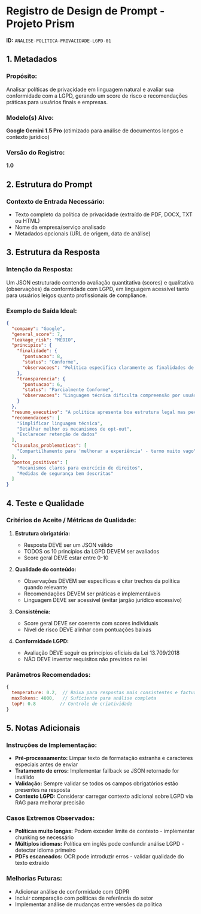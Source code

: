 # Registro de Design de Prompt - Projeto Prism

**ID:** `ANALISE-POLITICA-PRIVACIDADE-LGPD-01`

## 1. Metadados

### Propósito:
Analisar políticas de privacidade em linguagem natural e avaliar sua conformidade com a LGPD, gerando um score de risco e recomendações práticas para usuários finais e empresas.

### Modelo(s) Alvo:
**Google Gemini 1.5 Pro** (otimizado para análise de documentos longos e contexto jurídico)

### Versão do Registro:
**1.0**

## 2. Estrutura do Prompt

### Contexto de Entrada Necessário:
- Texto completo da política de privacidade (extraído de PDF, DOCX, TXT ou HTML)
- Nome da empresa/serviço analisado
- Metadados opcionais (URL de origem, data de análise)

## 3. Estrutura da Resposta

### Intenção da Resposta:
Um JSON estruturado contendo avaliação quantitativa (scores) e qualitativa (observações) da conformidade com LGPD, em linguagem acessível tanto para usuários leigos quanto profissionais de compliance.

### Exemplo de Saída Ideal:

```json
{
  "company": "Google",
  "general_score": 7,
  "leakage_risk": "MÉDIO",
  "principios": {
    "finalidade": {
      "pontuacao": 8,
      "status": "Conforme",
      "observacoes": "Política especifica claramente as finalidades de coleta de dados"
    },
    "transparencia": {
      "pontuacao": 6,
      "status": "Parcialmente Conforme",
      "observacoes": "Linguagem técnica dificulta compreensão por usuários leigos"
    }
  },
  "resumo_executivo": "A política apresenta boa estrutura legal mas peca na clareza para usuários finais. Compartilhamento com terceiros é extenso.",
  "recomendacoes": [
    "Simplificar linguagem técnica",
    "Detalhar melhor os mecanismos de opt-out",
    "Esclarecer retenção de dados"
  ],
  "clausulas_problematicas": [
    "Compartilhamento para 'melhorar a experiência' - termo muito vago"
  ],
  "pontos_positivos": [
    "Mecanismos claros para exercício de direitos",
    "Medidas de segurança bem descritas"
  ]
}
```

## 4. Teste e Qualidade

### Critérios de Aceite / Métricas de Qualidade:

1. **Estrutura obrigatória:**
   - Resposta DEVE ser um JSON válido
   - TODOS os 10 princípios da LGPD DEVEM ser avaliados
   - Score geral DEVE estar entre 0-10

2. **Qualidade do conteúdo:**
   - Observações DEVEM ser específicas e citar trechos da política quando relevante
   - Recomendações DEVEM ser práticas e implementáveis
   - Linguagem DEVE ser acessível (evitar jargão jurídico excessivo)

3. **Consistência:**
   - Score geral DEVE ser coerente com scores individuais
   - Nível de risco DEVE alinhar com pontuações baixas

4. **Conformidade LGPD:**
   - Avaliação DEVE seguir os princípios oficiais da Lei 13.709/2018
   - NÃO DEVE inventar requisitos não previstos na lei

### Parâmetros Recomendados:
```javascript
{
  temperature: 0.2,  // Baixa para respostas mais consistentes e factuais
  maxTokens: 4000,   // Suficiente para análise completa
  topP: 0.8         // Controle de criatividade
}
```

## 5. Notas Adicionais

### Instruções de Implementação:

- **Pré-processamento:** Limpar texto de formatação estranha e caracteres especiais antes de enviar
- **Tratamento de erros:** Implementar fallback se JSON retornado for inválido
- **Validação:** Sempre validar se todos os campos obrigatórios estão presentes na resposta
- **Contexto LGPD:** Considerar carregar contexto adicional sobre LGPD via RAG para melhorar precisão

### Casos Extremos Observados:

- **Políticas muito longas:** Podem exceder limite de contexto - implementar chunking se necessário
- **Múltiplos idiomas:** Política em inglês pode confundir análise LGPD - detectar idioma primeiro
- **PDFs escaneados:** OCR pode introduzir erros - validar qualidade do texto extraído

### Melhorias Futuras:

- Adicionar análise de conformidade com GDPR
- Incluir comparação com políticas de referência do setor
- Implementar análise de mudanças entre versões da política